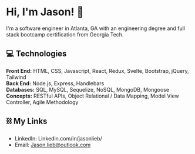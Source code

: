 # Hi, I'm Jason! 👋

I'm a software engineer in Atlanta, GA with an engineering degree and full stack bootcamp certification from Georgia Tech.

## 💻 Technologies
**Front End:**
HTML, CSS, Javascript, React, Redux, Svelte, Bootstrap, jQuery, Tailwind
<br/>
**Back End:**
Node.js, Express, Handlebars
<br/>
**Databases:**
SQL, MySQL, Sequelize, NoSQL, MongoDB, Mongoose
<br/>
**Concepts:**
RESTful APIs, Object Relational / Data Mapping, Model View Controller, Agile Methodology
<br/>
<!-- ### Misc
Jest -->

## ⛓ My Links

* LinkedIn: Linkedin.com/in/jasonlieb/
* Email: Jason.lieb@outlook.com
<!-- * Portfolio: -->
<!--  ✉️-->

<!--


- 🔭 I’m currently working on ...
- 🌱 I’m currently learning ...
- 👯 I’m looking to collaborate on ...
- 🤔 I’m looking for help with ...
- 💬 Ask me about ...
- 📫 How to reach me: ...
- 😄 Pronouns: ...
- ⚡ Fun fact: ...
-->
